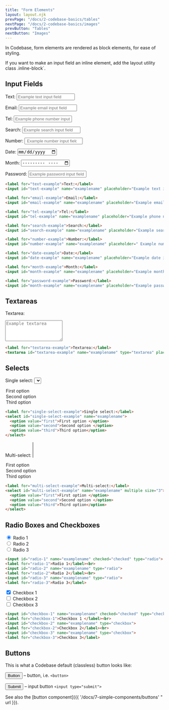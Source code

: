```yaml
---
title: "Form Elements"
layout: layout.njk
prevPage: "/docs/2-codebase-basics/tables"
nextPage: "/docs/2-codebase-basics/images"
prevButton: "Tables"
nextButton: "Images"
---
```


<p class="t-lg t-thin">In Codebase, form elements are rendered as block elements, for ease of styling.</p>

If you want to make an input field an inline element, add the layout utility class .inline-block`.

## Input Fields

<label for="text-example">Text:</label>
<input id="text-example" name="examplename" placeholder="Example text input field" type="text">

<label for="email-example">Email:</label>
<input id="email-example" name="examplename" placeholder="Example email input field" type="email">

<label for="tel-example">Tel:</label>
<input id="tel-example" name="examplename" placeholder="Example phone number input field" type="tel">

<label for="search-example">Search:</label>
<input id="search-example" name="examplename" placeholder="Example search input field" type="search">

<label for="number-example">Number:</label>
<input id="number-example" name="examplename" placeholder=" Example number input field" type="number">

<label for="date-example">Date:</label>
<input id="date-example" name="examplename" placeholder="Example date input field" type="date">

<label for="month-example">Month:</label>
<input id="month-example" name="examplename" placeholder="Example month input field" type="month">

<label for="password-example">Password:</label>
<input id="month-example" name="examplename" placeholder="Example password input field" type="password">

```html
<label for="text-example">Text:</label>
<input id="text-example" name="examplename" placeholder="Example text input field" type="text">

<label for="email-example">Email:</label>
<input id="email-example" name="examplename" placeholder="Example email input field" type="email">

<label for="tel-example">Tel:</label>
<input id="tel-example" name="examplename" placeholder="Example phone number input field" type="tel">

<label for="search-example">Search:</label>
<input id="search-example" name="examplename" placeholder="Example search input field" type="search">

<label for="number-example">Number:</label>
<input id="number-example" name="examplename" placeholder=" Example number input field" type="number">

<label for="date-example">Date:</label>
<input id="date-example" name="examplename" placeholder="Example date input field" type="date">

<label for="month-example">Month:</label>
<input id="month-example" name="examplename" placeholder="Example month input field" type="month">

<label for="password-example">Password:</label>
<input id="month-example" name="examplename" placeholder="Example password input field" type="password">
```

## Textareas

<label for="textarea-example">Textarea:</label>
<textarea id="textarea-example" name="examplename" type="textarea" placeholder="Example textarea" rows="4"></textarea>

```html
<label for="textarea-example">Textarea:</label>
<textarea id="textarea-example" name="examplename" type="textarea" placeholder="Example textarea" rows="4"></textarea>
```

## Selects

<label for="single-select-example">Single select:</label>
<select id="single-select-example" name="examplename">
  <option value="first">First option </option>
  <option value="second">Second option </option>
  <option value="third">Third option</option>
</select>

```html
<label for="single-select-example">Single select:</label>
<select id="single-select-example" name="examplename">
  <option value="first">First option </option>
  <option value="second">Second option </option>
  <option value="third">Third option</option>
</select>
```

<label class="mt-3e" for="multi-select-example">Multi-select:</label>
<select id="multi-select-example" name="examplename" multiple size="3">
  <option value="first">First option </option>
  <option value="second">Second option </option>
  <option value="third">Third option</option>
</select>

```html
<label for="multi-select-example">Multi-select:</label>
<select id="multi-select-example" name="examplename" multiple size="3">
  <option value="first">First option </option>
  <option value="second">Second option </option>
  <option value="third">Third option</option>
</select>
```

## Radio Boxes and Checkboxes

<form class="mb-3">
  <input id="radio-1" name="examplename" checked="checked" type="radio">
  <label for="radio-1">Radio 1</label><br>
  <input id="radio-2" name="examplename" type="radio">
  <label for="radio-2">Radio 2</label><br>
  <input id="radio-3" name="examplename" type="radio">
  <label for="radio-3">Radio 3</label>
</form>

```html
<input id="radio-1" name="examplename" checked="checked" type="radio">
<label for="radio-1">Radio 1</label><br>
<input id="radio-2" name="examplename" type="radio">
<label for="radio-2">Radio 2</label><br>
<input id="radio-3" name="examplename" type="radio">
<label for="radio-3">Radio 3</label>
```

<form class="mb-3">
  <input id="checkbox-1" name="examplename" checked="checked" type="checkbox">
  <label for="checkbox-1">Checkbox 1 </label><br>
  <input id="checkbox-2" name="examplename" type="checkbox">
  <label for="checkbox-2">Checkbox 2</label><br>
  <input id="checkbox-3" name="examplename" type="checkbox">
  <label for="checkbox-3">Checkbox 3</label>
</form>

```html
<input id="checkbox-1" name="examplename" checked="checked" type="checkbox">
<label for="checkbox-1">Checkbox 1 </label><br>
<input id="checkbox-2" name="examplename" type="checkbox">
<label for="checkbox-2">Checkbox 2</label><br>
<input id="checkbox-3" name="examplename" type="checkbox">
<label for="checkbox-3">Checkbox 3</label>
```

## Buttons

This is what a Codebase default (classless) button looks like:

<button type="submit">Button</button> – button, i.e. `<button>`

<input value="Submit" type="submit"> – input button `<input type="submit">`

See also the [button component]({{ '/docs/7-simple-components/buttons' " url }}).